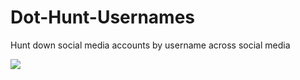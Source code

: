# Dot-Hunt-Usernames
Hunt down social media accounts by username across social media 


  <img src="https://media1.tenor.com/images/a6f10aaa6c2a7d4ee98cacd15bd8a6c0/tenor.gif?itemid=22577061"/>



